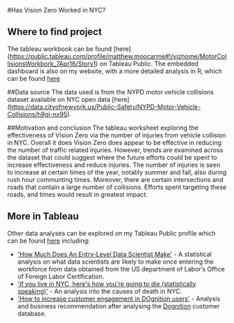 #Has Vision Zero Worked in NYC?

## Where to find project
The tableau workbook can be found [here] (https://public.tableau.com/profile/matthew.moocarme#!/vizhome/MotorCollisionsWorkbork_7Apr16/Story1) on Tableau Public.
The embedded dashboard is also on my website, with a more detailed analysis in R, which can be found [here](https://moocarme.github.io/Vision-Zero/)

##Data source
The data used is from the NYPD motor vehicle collisions dataset available on NYC open data [here] (https://data.cityofnewyork.us/Public-Safety/NYPD-Motor-Vehicle-Collisions/h9gi-nx95).

##Motivation and conclusion
The tableau worksheet exploring the effectiveness of Vision Zero via the number of injuries from vehicle collision in NYC. Overall it does Vision Zero does appear to be effective in reducing the number of traffic related injuries. 
However, trends are examined across the dataset that could suggest where the future efforts could be spent to increase effectiveness and reduce injuries. The number of injuries is seen to increase at certain times of the year, notably summer and fall, also during rush hour communting times. Moreover, there are certain intersections and roads that contain a large number of collisions. Efforts spent targeting these roads, and times would result in greatest impact.


## More in Tableau
Other data analyses can be explored on my Tableau Public profile which can be found [here](https://public.tableau.com/profile/matthew.moocarme#!/) including:
- ['How Much Does An Entry-Level Data Scientist Make'](https://public.tableau.com/profile/matthew.moocarme#!/vizhome/HowMuchDoesADataScientistMake/Dashboard1) - A statistical analysis on what data scientists are likely to make once entering the workforce from data obtained from the US department of Labor’s Office of Foreign Labor Certification.
- ['If you live in NYC, here's how you're going to die (statistically speaking)'](https://public.tableau.com/profile/matthew.moocarme#!/vizhome/NYCdeaths/Summary) - An analysis into the causes of death in NYC.
- ['How to increase customer engagement in DOgnition users'](https://public.tableau.com/profile/matthew.moocarme#!/vizhome/dognition_finalProject/Story1) - Analysis and business recommendation after analysing the [Dognition](https://www.dognition.com/) customer database.
